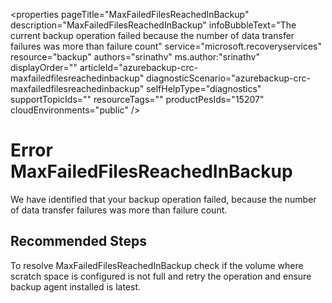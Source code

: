 <properties
	pageTitle="MaxFailedFilesReachedInBackup"
	description="MaxFailedFilesReachedInBackup"
	infoBubbleText="The current backup operation failed because the number of data transfer failures was more than failure count"
	service="microsoft.recoveryservices"
	resource="backup"
	authors="srinathv"
	ms.author:"srinathv"
	displayOrder=""
	articleId="azurebackup-crc-maxfailedfilesreachedinbackup"
	diagnosticScenario="azurebackup-crc-maxfailedfilesreachedinbackup"
	selfHelpType="diagnostics"
	supportTopicIds=""
	resourceTags=""
	productPesIds="15207"
	cloudEnvironments="public"
/>

# Error MaxFailedFilesReachedInBackup

<!--issueDescription-->
We have identified that your backup operation failed, because the number of data transfer failures was more than failure count.
<!--/issueDescription-->

## **Recommended Steps**
To resolve MaxFailedFilesReachedInBackup check if the volume where scratch space is configured is not full and retry the operation and ensure backup agent installed is latest.
